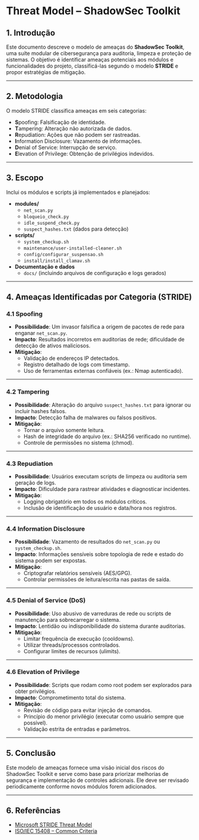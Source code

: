 # Threat Model – ShadowSec Toolkit

## 1. Introdução

Este documento descreve o modelo de ameaças do **ShadowSec Toolkit**, uma suíte modular de cibersegurança para auditoria, limpeza e proteção de sistemas. O objetivo é identificar ameaças potenciais aos módulos e funcionalidades do projeto, classificá-las segundo o modelo **STRIDE** e propor estratégias de mitigação.

---

## 2. Metodologia

O modelo STRIDE classifica ameaças em seis categorias:

- **S**poofing: Falsificação de identidade.
- **T**ampering: Alteração não autorizada de dados.
- **R**epudiation: Ações que não podem ser rastreadas.
- **I**nformation Disclosure: Vazamento de informações.
- **D**enial of Service: Interrupção de serviço.
- **E**levation of Privilege: Obtenção de privilégios indevidos.

---

## 3. Escopo

Inclui os módulos e scripts já implementados e planejados:

- **modules/**
  - `net_scan.py`
  - `bloqueio_check.py`
  - `idle_suspend_check.py`
  - `suspect_hashes.txt` (dados para detecção)
- **scripts/**
  - `system_checkup.sh`
  - `maintenance/user-installed-cleaner.sh`
  - `config/configurar_suspensao.sh`
  - `install/install_clamav.sh`
- **Documentação e dados**
  - `docs/` (incluindo arquivos de configuração e logs gerados)

---

## 4. Ameaças Identificadas por Categoria (STRIDE)

### 4.1 Spoofing
- **Possibilidade**: Um invasor falsifica a origem de pacotes de rede para enganar `net_scan.py`.
- **Impacto**: Resultados incorretos em auditorias de rede; dificuldade de detecção de ativos maliciosos.
- **Mitigação**:
  - Validação de endereços IP detectados.
  - Registro detalhado de logs com timestamp.
  - Uso de ferramentas externas confiáveis (ex.: Nmap autenticado).

---

### 4.2 Tampering
- **Possibilidade**: Alteração do arquivo `suspect_hashes.txt` para ignorar ou incluir hashes falsos.
- **Impacto**: Detecção falha de malwares ou falsos positivos.
- **Mitigação**:
  - Tornar o arquivo somente leitura.
  - Hash de integridade do arquivo (ex.: SHA256 verificado no runtime).
  - Controle de permissões no sistema (chmod).

---

### 4.3 Repudiation
- **Possibilidade**: Usuários executam scripts de limpeza ou auditoria sem geração de logs.
- **Impacto**: Dificuldade para rastrear atividades e diagnosticar incidentes.
- **Mitigação**:
  - Logging obrigatório em todos os módulos críticos.
  - Inclusão de identificação de usuário e data/hora nos registros.

---

### 4.4 Information Disclosure
- **Possibilidade**: Vazamento de resultados do `net_scan.py` ou `system_checkup.sh`.
- **Impacto**: Informações sensíveis sobre topologia de rede e estado do sistema podem ser expostas.
- **Mitigação**:
  - Criptografar relatórios sensíveis (AES/GPG).
  - Controlar permissões de leitura/escrita nas pastas de saída.

---

### 4.5 Denial of Service (DoS)
- **Possibilidade**: Uso abusivo de varreduras de rede ou scripts de manutenção para sobrecarregar o sistema.
- **Impacto**: Lentidão ou indisponibilidade do sistema durante auditorias.
- **Mitigação**:
  - Limitar frequência de execução (cooldowns).
  - Utilizar threads/processos controlados.
  - Configurar limites de recursos (ulimits).

---

### 4.6 Elevation of Privilege
- **Possibilidade**: Scripts que rodam como root podem ser explorados para obter privilégios.
- **Impacto**: Comprometimento total do sistema.
- **Mitigação**:
  - Revisão de código para evitar injeção de comandos.
  - Princípio do menor privilégio (executar como usuário sempre que possível).
  - Validação estrita de entradas e parâmetros.

---

## 5. Conclusão

Este modelo de ameaças fornece uma visão inicial dos riscos do ShadowSec Toolkit e serve como base para priorizar melhorias de segurança e implementação de controles adicionais. Ele deve ser revisado periodicamente conforme novos módulos forem adicionados.

---

## 6. Referências

- [Microsoft STRIDE Threat Model](https://learn.microsoft.com/en-us/azure/security/develop/threat-modeling-tool-threats)
- [ISO/IEC 15408 – Common Criteria](https://www.commoncriteriaportal.org/)

